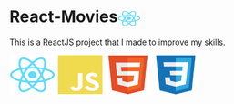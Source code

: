 # React-Movies<img align="center" alt="React Icon" height="30" width="40" src="https://raw.githubusercontent.com/devicons/devicon/master/icons/react/react-original.svg">
This is a ReactJS project that I made to improve my skills.
  <br>
  <div align="left">
  <img align="center" alt="React" height="70" width="80" src="https://raw.githubusercontent.com/devicons/devicon/master/icons/react/react-original.svg">
  <img align="center" alt="Js" height="70" width="80" src="https://raw.githubusercontent.com/devicons/devicon/master/icons/javascript/javascript-plain.svg">
  <img align="center" alt="HTML" height="70" width="80" src="https://raw.githubusercontent.com/devicons/devicon/master/icons/html5/html5-original.svg">
  <img align="center" alt="CSS" height="70" width="80" src="https://raw.githubusercontent.com/devicons/devicon/master/icons/css3/css3-original.svg"> 
  </div>
